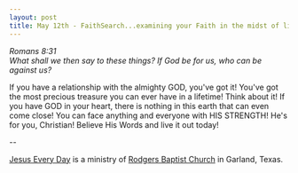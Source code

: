 ```yaml
---
layout: post
title: May 12th - FaithSearch...examining your Faith in the midst of life's
---
```


_Romans 8:31  
What shall we then say to these things? If God be for us, who can be
against us?_

If you have a relationship with the almighty GOD, you've got it!
You've got the most precious treasure you can ever have in a
lifetime! Think about it! If you have GOD in your heart, there is
nothing in this earth that can even come close! You can face anything
and everyone with HIS STRENGTH! He's for you, Christian! Believe His
Words and live it out today!

 --

<a href=http://jesuseveryday.net>Jesus Every Day</a> is a ministry of <a href=http://rodgersbaptist.net>Rodgers Baptist Church</a> in Garland, Texas.
